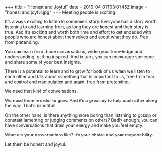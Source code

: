 +++
title = "Honest and Joyful"
date = 2016-04-01T03:01:45Z
image = "honest and joyful.jpg"
+++
Meeting people is exciting.

It’s always exciting to listen to someone’s story. Everyone has a story worth listening to and learning from, as long they are honest and their story is true. And it’s exciting and worth both time and effort to get engaged with people who are honest about themselves and about what they do. Free from pretending.

You can learn from those conversations, widen your knowledge and understanding, getting inspired. And in turn, you can encourage someone and share some of your best insights.

There is a potential to learn and to grow for both of us when we listen to each other and talk about something that is important to us, free from fear and control and manipulation and again, free from pretending.

We need that kind of conversations.

We need them in order to grow. And it’s a great joy to help each other along the way. That’s beautiful!

On the other hand, is there anything more boring than listening to gossip or constant lamenting or judging comments on others? Badly enough, you can have conversations that drain your energy and make you feel empty.

What are your conversations like? It’s your choice and your responsibility.

Let them be honest and joyful.
